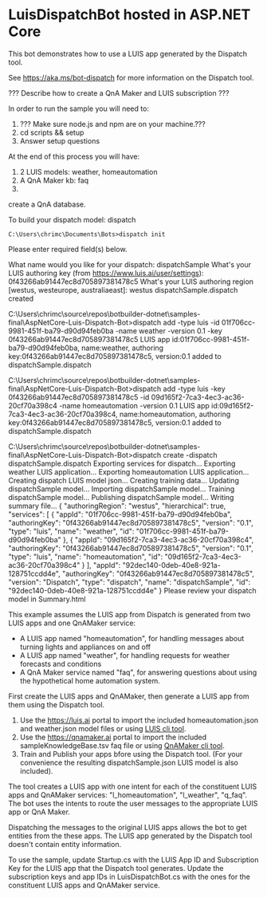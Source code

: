 ﻿# LuisDispatchBot hosted in ASP.NET Core

This bot demonstrates how to use a LUIS app generated by the Dispatch tool. 

See https://aka.ms/bot-dispatch for more information on the Dispatch tool.

??? Describe how to create a QnA Maker and LUIS subscription ???

In order to run the sample you will need to:
1) ??? Make sure node.js and npm are on your machine.???
2) cd scripts && setup
3) Answer setup questions

At the end of this process you will have:
1) 2 LUIS models: weather, homeautomation
2) A QnA Maker kb: faq
3) 

create a QnA database.

To build your dispatch model:
    dispatch 

    C:\Users\chrimc\Documents\Bots>dispatch init
Please enter required field(s) below.

What name would you like for your dispatch:
dispatchSample
What's your LUIS authoring key (from https://www.luis.ai/user/settings):
0f43266ab91447ec8d705897381478c5
What's your LUIS authoring region [westus, westeurope, australiaeast]:
westus
dispatchSample.dispatch created

C:\Users\chrimc\source\repos\botbuilder-dotnet\samples-final\AspNetCore-Luis-Dispatch-Bot>dispatch add -type luis -id 01f706cc-9981-451f-ba79-d90d94feb0ba -name weather -version 0.1 -key 0f43266ab91447ec8d705897381478c5
LUIS app id:01f706cc-9981-451f-ba79-d90d94feb0ba, name:weather, authoring key:0f43266ab91447ec8d705897381478c5, version:0.1 added to dispatchSample.dispatch

C:\Users\chrimc\source\repos\botbuilder-dotnet\samples-final\AspNetCore-Luis-Dispatch-Bot>dispatch add -type luis -key 0f43266ab91447ec8d705897381478c5 -id 09d165f2-7ca3-4ec3-ac36-20cf70a398c4 -name homeautomation -version 0.1
LUIS app id:09d165f2-7ca3-4ec3-ac36-20cf70a398c4, name:homeautomation, authoring key:0f43266ab91447ec8d705897381478c5, version:0.1 added to dispatchSample.dispatch

C:\Users\chrimc\source\repos\botbuilder-dotnet\samples-final\AspNetCore-Luis-Dispatch-Bot>dispatch create -dispatch dispatchSample.dispatch
Exporting services for dispatch...
Exporting weather LUIS application...
Exporting homeautomation LUIS application...
Creating dispatch LUIS model json...
Creating training data...
Updating dispatchSample model...
Importing dispatchSample model...
Training dispatchSample model...
Publishing dispatchSample model...
Writing summary file...
{
  "authoringRegion": "westus",
  "hierarchical": true,
  "services": [
    {
      "appId": "01f706cc-9981-451f-ba79-d90d94feb0ba",
      "authoringKey": "0f43266ab91447ec8d705897381478c5",
      "version": "0.1",
      "type": "luis",
      "name": "weather",
      "id": "01f706cc-9981-451f-ba79-d90d94feb0ba"
    },
    {
      "appId": "09d165f2-7ca3-4ec3-ac36-20cf70a398c4",
      "authoringKey": "0f43266ab91447ec8d705897381478c5",
      "version": "0.1",
      "type": "luis",
      "name": "homeautomation",
      "id": "09d165f2-7ca3-4ec3-ac36-20cf70a398c4"
    }
  ],
  "appId": "92dec140-0deb-40e8-921a-128751ccdd4e",
  "authoringKey": "0f43266ab91447ec8d705897381478c5",
  "version": "Dispatch",
  "type": "dispatch",
  "name": "dispatchSample",
  "id": "92dec140-0deb-40e8-921a-128751ccdd4e"
}
Please review your dispatch model in Summary.html

This example assumes the LUIS app from Dispatch is generated from two LUIS apps and one QnAMaker service:
 * A LUIS app named "homeautomation", for handling messages about turning lights and appliances on and off
 * A LUIS app named "weather", for handling requests for weather forecasts and conditions
 * A QnA Maker service named "faq", for answering questions about using the hypothetical home automation system.
 
First create the LUIS apps and QnAMaker, then generate a LUIS app from them using the Dispatch tool.

1. Use the https://luis.ai portal to import the included homeautomation.json and weather.json model files or using [LUIS cli tool](https://github.com/Microsoft/botbuilder-tools/tree/master/LUIS).
2. Use the https://qnamaker.ai portal to import the included sampleKnowledgeBase.tsv faq file or using [QnAMaker cli tool](https://github.com/Microsoft/botbuilder-tools/tree/master/QnAMaker).
3. Train and Publish your apps bfore using the Dispatch tool. (For your convenience the resulting dispatchSample.json LUIS model is also included).

The tool creates a LUIS app with one intent for each of the constituent LUIS apps and QnAMaker services: 
"l_homeautomation", "l_weather", "q_faq".
The bot uses the intents to route the user messages to the appropriate LUIS app or QnA Maker.

Dispatching the messages to the original LUIS apps allows the bot to get entities from the these apps. 
The LUIS app generated by the Dispatch tool doesn't contain entity information.

To use the sample, update Startup.cs with the LUIS App ID and Subscription Key for the LUIS app that the Dispatch tool generates. 
Update the subscription keys and app IDs in LuisDispatchBot.cs with the ones for the constituent LUIS apps and QnAMaker service. 
